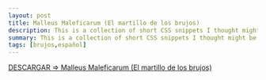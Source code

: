 ```yaml
---
layout: post
title: Malleus Maleficarum (El martillo de los brujos)
description: This is a collection of short CSS snippets I thought might be useful for beginners
summary: This is a collection of short CSS snippets I thought might be useful for beginners.
tags: [brujos,español]
---
```


[DESCARGAR => Malleus Maleficarum (El martillo de los brujos)](http://raboninco.com/lrfE)

